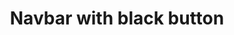 ---
title: Navbar with black button
category: Application
paid: true
isActive: true
ltr: {"preview":"function App() {\n  const [state, setState] = React.useState(false);\n\n  // Replace javascript:void(0) paths with your paths\n  const navigation = [{\n    title: \"Features\",\n    path: \"javascript:void(0)\"\n  }, {\n    title: \"Integrations\",\n    path: \"javascript:void(0)\"\n  }, {\n    title: \"Customers\",\n    path: \"javascript:void(0)\"\n  }, {\n    title: \"Pricing\",\n    path: \"javascript:void(0)\"\n  }];\n  React.useEffect(() => {\n    document.onclick = e => {\n      const target = e.target;\n      if (!target.closest(\".menu-btn\")) setState(false);\n    };\n  }, []);\n  return /*#__PURE__*/React.createElement(\"nav\", {\n    className: `bg-white pb-5 md:text-sm ${state ? \"shadow-lg rounded-xl border mx-2 mt-2 md:shadow-none md:border-none md:mx-2 md:mt-0\" : \"\"}`\n  }, /*#__PURE__*/React.createElement(\"div\", {\n    className: \"gap-x-14 items-center max-w-screen-xl mx-auto px-4 md:flex md:px-8\"\n  }, /*#__PURE__*/React.createElement(\"div\", {\n    className: \"flex items-center justify-between py-5 md:block\"\n  }, /*#__PURE__*/React.createElement(\"a\", {\n    href: \"javascript:void(0)\"\n  }, /*#__PURE__*/React.createElement(\"img\", {\n    src: \"https://www.floatui.com/logo.svg\",\n    width: 120,\n    height: 50,\n    alt: \"Float UI logo\"\n  })), /*#__PURE__*/React.createElement(\"div\", {\n    className: \"md:hidden\"\n  }, /*#__PURE__*/React.createElement(\"button\", {\n    className: \"menu-btn text-gray-500 hover:text-gray-800\",\n    onClick: () => setState(!state)\n  }, state ? /*#__PURE__*/React.createElement(\"svg\", {\n    xmlns: \"http://www.w3.org/2000/svg\",\n    className: \"h-6 w-6\",\n    viewBox: \"0 0 20 20\",\n    fill: \"currentColor\"\n  }, /*#__PURE__*/React.createElement(\"path\", {\n    fillRule: \"evenodd\",\n    d: \"M4.293 4.293a1 1 0 011.414 0L10 8.586l4.293-4.293a1 1 0 111.414 1.414L11.414 10l4.293 4.293a1 1 0 01-1.414 1.414L10 11.414l-4.293 4.293a1 1 0 01-1.414-1.414L8.586 10 4.293 5.707a1 1 0 010-1.414z\",\n    clipRule: \"evenodd\"\n  })) : /*#__PURE__*/React.createElement(\"svg\", {\n    xmlns: \"http://www.w3.org/2000/svg\",\n    fill: \"none\",\n    viewBox: \"0 0 24 24\",\n    strokeWidth: 1.5,\n    stroke: \"currentColor\",\n    className: \"w-6 h-6\"\n  }, /*#__PURE__*/React.createElement(\"path\", {\n    strokeLinecap: \"round\",\n    strokeLinejoin: \"round\",\n    d: \"M3.75 6.75h16.5M3.75 12h16.5m-16.5 5.25h16.5\"\n  }))))), /*#__PURE__*/React.createElement(\"div\", {\n    className: `flex-1 items-center mt-8 md:mt-0 md:flex ${state ? 'block' : 'hidden'} `\n  }, /*#__PURE__*/React.createElement(\"ul\", {\n    className: \"justify-center items-center space-y-6 md:flex md:space-x-6 md:space-y-0\"\n  }, navigation.map((item, idx) => {\n    return /*#__PURE__*/React.createElement(\"li\", {\n      key: idx,\n      className: \"text-gray-700 hover:text-gray-900\"\n    }, /*#__PURE__*/React.createElement(\"a\", {\n      href: item.path,\n      className: \"block\"\n    }, item.title));\n  })), /*#__PURE__*/React.createElement(\"div\", {\n    className: \"flex-1 gap-x-6 items-center justify-end mt-6 space-y-6 md:flex md:space-y-0 md:mt-0\"\n  }, /*#__PURE__*/React.createElement(\"a\", {\n    href: \"javascript:void(0)\",\n    className: \"block text-gray-700 hover:text-gray-900\"\n  }, \"Log in\"), /*#__PURE__*/React.createElement(\"a\", {\n    href: \"javascript:void(0)\",\n    className: \"flex items-center justify-center gap-x-1 py-2 px-4 text-white font-medium bg-gray-800 hover:bg-gray-700 active:bg-gray-900 rounded-full md:inline-flex\"\n  }, \"Sign in\", /*#__PURE__*/React.createElement(\"svg\", {\n    xmlns: \"http://www.w3.org/2000/svg\",\n    viewBox: \"0 0 20 20\",\n    fill: \"currentColor\",\n    className: \"w-5 h-5\"\n  }, /*#__PURE__*/React.createElement(\"path\", {\n    fillRule: \"evenodd\",\n    d: \"M7.21 14.77a.75.75 0 01.02-1.06L11.168 10 7.23 6.29a.75.75 0 111.04-1.08l4.5 4.25a.75.75 0 010 1.08l-4.5 4.25a.75.75 0 01-1.06-.02z\",\n    clipRule: \"evenodd\"\n  })))))));\n}","vue":{"vueCss":[],"vueTail":[]},"react":{"jsxTail":[{"code":"import { useEffect, useState } from 'react'\n\nexport default () => {\n\n    const [state, setState] = useState(false)\n\n    // Replace javascript:void(0) paths with your paths\n    const navigation = [\n        { title: \"Features\", path: \"javascript:void(0)\" },\n        { title: \"Integrations\", path: \"javascript:void(0)\" },\n        { title: \"Customers\", path: \"javascript:void(0)\" },\n        { title: \"Pricing\", path: \"javascript:void(0)\" }\n    ]\n\n    useEffect(() => {\n        document.onclick = (e) => {\n            const target = e.target;\n            if (!target.closest(\".menu-btn\")) setState(false);\n        };\n    }, [])\n\n    return (\n        <nav className={`bg-white pb-5 md:text-sm ${state ? \"shadow-lg rounded-xl border mx-2 mt-2 md:shadow-none md:border-none md:mx-2 md:mt-0\" : \"\"}`}>\n            <div className=\"gap-x-14 items-center max-w-screen-xl mx-auto px-4 md:flex md:px-8\">\n                <div className=\"flex items-center justify-between py-5 md:block\">\n                    <a href=\"javascript:void(0)\">\n                        <img\n                            src=\"https://www.floatui.com/logo.svg\"\n                            width={120}\n                            height={50}\n                            alt=\"Float UI logo\"\n                        />\n                    </a>\n                    <div className=\"md:hidden\">\n                        <button className=\"menu-btn text-gray-500 hover:text-gray-800\"\n                            onClick={() => setState(!state)}\n                        >\n                            {\n                                state ? (\n                                    <svg xmlns=\"http://www.w3.org/2000/svg\" className=\"h-6 w-6\" viewBox=\"0 0 20 20\" fill=\"currentColor\">\n                                        <path fillRule=\"evenodd\" d=\"M4.293 4.293a1 1 0 011.414 0L10 8.586l4.293-4.293a1 1 0 111.414 1.414L11.414 10l4.293 4.293a1 1 0 01-1.414 1.414L10 11.414l-4.293 4.293a1 1 0 01-1.414-1.414L8.586 10 4.293 5.707a1 1 0 010-1.414z\" clipRule=\"evenodd\" />\n                                    </svg>\n                                ) : (\n                                    <svg xmlns=\"http://www.w3.org/2000/svg\" fill=\"none\" viewBox=\"0 0 24 24\" strokeWidth={1.5} stroke=\"currentColor\" className=\"w-6 h-6\">\n                                        <path strokeLinecap=\"round\" strokeLinejoin=\"round\" d=\"M3.75 6.75h16.5M3.75 12h16.5m-16.5 5.25h16.5\" />\n                                    </svg>\n                                )\n                            }\n                        </button>\n                    </div>\n                </div>\n                <div className={`flex-1 items-center mt-8 md:mt-0 md:flex ${state ? 'block' : 'hidden'} `}>\n                    <ul className=\"justify-center items-center space-y-6 md:flex md:space-x-6 md:space-y-0\">\n                        {\n                            navigation.map((item, idx) => {\n                                return (\n                                    <li key={idx} className=\"text-gray-700 hover:text-gray-900\">\n                                        <a href={item.path} className=\"block\">\n                                            {item.title}\n                                        </a>\n                                    </li>\n                                )\n                            })\n                        }\n                    </ul>\n                    <div className=\"flex-1 gap-x-6 items-center justify-end mt-6 space-y-6 md:flex md:space-y-0 md:mt-0\">\n                        <a href=\"javascript:void(0)\" className=\"block text-gray-700 hover:text-gray-900\">\n                            Log in\n                        </a>\n                        <a href=\"javascript:void(0)\" className=\"flex items-center justify-center gap-x-1 py-2 px-4 text-white font-medium bg-gray-800 hover:bg-gray-700 active:bg-gray-900 rounded-full md:inline-flex\">\n                            Sign in\n                            <svg xmlns=\"http://www.w3.org/2000/svg\" viewBox=\"0 0 20 20\" fill=\"currentColor\" className=\"w-5 h-5\">\n                                <path fillRule=\"evenodd\" d=\"M7.21 14.77a.75.75 0 01.02-1.06L11.168 10 7.23 6.29a.75.75 0 111.04-1.08l4.5 4.25a.75.75 0 010 1.08l-4.5 4.25a.75.75 0 01-1.06-.02z\" clipRule=\"evenodd\" />\n                            </svg>\n                        </a>\n                    </div>\n                </div>\n            </div>\n        </nav>\n    )\n}","label":"App.jsx"}],"jsxCss":[]}}
rtl: {"preview":"function App() {\n  const [state, setState] = React.useState(false);\n\n  // Replace javascript:void(0) paths with your paths\n  const navigation = [{\n    title: \"المميزات\",\n    path: \"javascript:void(0)\"\n  }, {\n    title: \"التكاملات\",\n    path: \"javascript:void(0)\"\n  }, {\n    title: \"العملاء\",\n    path: \"javascript:void(0)\"\n  }, {\n    title: \"التسعير\",\n    path: \"javascript:void(0)\"\n  }];\n  React.useEffect(() => {\n    document.onclick = e => {\n      const target = e.target;\n      if (!target.closest(\".menu-btn\")) setState(false);\n    };\n  }, []);\n  return /*#__PURE__*/React.createElement(\"nav\", {\n    className: `bg-white pb-5 md:text-sm ${state ? \"shadow-lg rounded-xl border mx-2 mt-2 md:shadow-none md:border-none md:mx-2 md:mt-0\" : \"\"}`\n  }, /*#__PURE__*/React.createElement(\"div\", {\n    className: \"gap-x-14 items-center max-w-screen-xl mx-auto px-4 md:flex md:px-8\"\n  }, /*#__PURE__*/React.createElement(\"div\", {\n    className: \"flex items-center justify-between py-5 md:block\"\n  }, /*#__PURE__*/React.createElement(\"a\", {\n    href: \"javascript:void(0)\"\n  }, /*#__PURE__*/React.createElement(\"img\", {\n    src: \"https://www.floatui.com/logo.svg\",\n    width: 120,\n    height: 50,\n    alt: \"Float UI logo\"\n  })), /*#__PURE__*/React.createElement(\"div\", {\n    className: \"md:hidden\"\n  }, /*#__PURE__*/React.createElement(\"button\", {\n    className: \"menu-btn text-gray-500 hover:text-gray-800\",\n    onClick: () => setState(!state)\n  }, state ? /*#__PURE__*/React.createElement(\"svg\", {\n    xmlns: \"http://www.w3.org/2000/svg\",\n    className: \"h-6 w-6\",\n    viewBox: \"0 0 20 20\",\n    fill: \"currentColor\"\n  }, /*#__PURE__*/React.createElement(\"path\", {\n    fillRule: \"evenodd\",\n    d: \"M4.293 4.293a1 1 0 011.414 0L10 8.586l4.293-4.293a1 1 0 111.414 1.414L11.414 10l4.293 4.293a1 1 0 01-1.414 1.414L10 11.414l-4.293 4.293a1 1 0 01-1.414-1.414L8.586 10 4.293 5.707a1 1 0 010-1.414z\",\n    clipRule: \"evenodd\"\n  })) : /*#__PURE__*/React.createElement(\"svg\", {\n    xmlns: \"http://www.w3.org/2000/svg\",\n    fill: \"none\",\n    viewBox: \"0 0 24 24\",\n    strokeWidth: 1.5,\n    stroke: \"currentColor\",\n    className: \"w-6 h-6\"\n  }, /*#__PURE__*/React.createElement(\"path\", {\n    strokeLinecap: \"round\",\n    strokeLinejoin: \"round\",\n    d: \"M3.75 6.75h16.5M3.75 12h16.5m-16.5 5.25h16.5\"\n  }))))), /*#__PURE__*/React.createElement(\"div\", {\n    className: `flex-1 items-center mt-8 md:mt-0 md:flex ${state ? 'block' : 'hidden'} `\n  }, /*#__PURE__*/React.createElement(\"ul\", {\n    className: \"justify-center items-center space-y-6 md:flex md:space-x-6 md:space-x-reverse md:space-y-0\"\n  }, navigation.map((item, idx) => {\n    return /*#__PURE__*/React.createElement(\"li\", {\n      key: idx,\n      className: \"text-gray-700 hover:text-gray-900\"\n    }, /*#__PURE__*/React.createElement(\"a\", {\n      href: item.path,\n      className: \"block\"\n    }, item.title));\n  })), /*#__PURE__*/React.createElement(\"div\", {\n    className: \"flex-1 gap-x-6 items-center justify-end mt-6 space-y-6 md:flex md:space-y-0 md:mt-0\"\n  }, /*#__PURE__*/React.createElement(\"a\", {\n    href: \"javascript:void(0)\",\n    className: \"block text-gray-700 hover:text-gray-900\"\n  }, \"\\u062A\\u0633\\u062C\\u064A\\u0644 \\u062F\\u062E\\u0648\\u0644\"), /*#__PURE__*/React.createElement(\"a\", {\n    href: \"javascript:void(0)\",\n    className: \"flex items-center justify-center gap-x-1 py-2 px-4 text-white font-medium bg-gray-800 hover:bg-gray-700 active:bg-gray-900 rounded-full md:inline-flex\"\n  }, \"\\u062A\\u0633\\u062C\\u064A\\u0644\", /*#__PURE__*/React.createElement(\"svg\", {\n    xmlns: \"http://www.w3.org/2000/svg\",\n    viewBox: \"0 0 20 20\",\n    fill: \"currentColor\",\n    className: \"w-5 h-5\"\n  }, /*#__PURE__*/React.createElement(\"path\", {\n    fillRule: \"evenodd\",\n    d: \"M12.79 5.23a.75.75 0 01-.02 1.06L8.832 10l3.938 3.71a.75.75 0 11-1.04 1.08l-4.5-4.25a.75.75 0 010-1.08l4.5-4.25a.75.75 0 011.06.02z\",\n    clipRule: \"evenodd\"\n  })))))));\n}","react":{"jsxCss":[],"jsxTail":[{"code":"import { useEffect, useState } from 'react'\n\nexport default () => {\n\n    const [state, setState] = useState(false)\n\n    // Replace javascript:void(0) paths with your paths\n    const navigation = [\n        { title: \"المميزات\", path: \"javascript:void(0)\" },\n        { title: \"التكاملات\", path: \"javascript:void(0)\" },\n        { title: \"العملاء\", path: \"javascript:void(0)\" },\n        { title: \"التسعير\", path: \"javascript:void(0)\" }\n    ]\n\n    useEffect(() => {\n        document.onclick = (e) => {\n            const target = e.target;\n            if (!target.closest(\".menu-btn\")) setState(false);\n        };\n    }, [])\n\n    return (\n        <nav className={`bg-white pb-5 md:text-sm ${state ? \"shadow-lg rounded-xl border mx-2 mt-2 md:shadow-none md:border-none md:mx-2 md:mt-0\" : \"\"}`}>\n            <div className=\"gap-x-14 items-center max-w-screen-xl mx-auto px-4 md:flex md:px-8\">\n                <div className=\"flex items-center justify-between py-5 md:block\">\n                    <a href=\"javascript:void(0)\">\n                        <img\n                            src=\"https://www.floatui.com/logo.svg\"\n                            width={120}\n                            height={50}\n                            alt=\"Float UI logo\"\n                        />\n                    </a>\n                    <div className=\"md:hidden\">\n                        <button className=\"menu-btn text-gray-500 hover:text-gray-800\"\n                            onClick={() => setState(!state)}\n                        >\n                            {\n                                state ? (\n                                    <svg xmlns=\"http://www.w3.org/2000/svg\" className=\"h-6 w-6\" viewBox=\"0 0 20 20\" fill=\"currentColor\">\n                                        <path fillRule=\"evenodd\" d=\"M4.293 4.293a1 1 0 011.414 0L10 8.586l4.293-4.293a1 1 0 111.414 1.414L11.414 10l4.293 4.293a1 1 0 01-1.414 1.414L10 11.414l-4.293 4.293a1 1 0 01-1.414-1.414L8.586 10 4.293 5.707a1 1 0 010-1.414z\" clipRule=\"evenodd\" />\n                                    </svg>\n                                ) : (\n                                    <svg xmlns=\"http://www.w3.org/2000/svg\" fill=\"none\" viewBox=\"0 0 24 24\" strokeWidth={1.5} stroke=\"currentColor\" className=\"w-6 h-6\">\n                                        <path strokeLinecap=\"round\" strokeLinejoin=\"round\" d=\"M3.75 6.75h16.5M3.75 12h16.5m-16.5 5.25h16.5\" />\n                                    </svg>\n                                )\n                            }\n                        </button>\n                    </div>\n                </div>\n                <div className={`flex-1 items-center mt-8 md:mt-0 md:flex ${state ? 'block' : 'hidden'} `}>\n                    <ul className=\"justify-center items-center space-y-6 md:flex md:space-x-6 md:space-x-reverse md:space-y-0\">\n                        {\n                            navigation.map((item, idx) => {\n                                return (\n                                    <li key={idx} className=\"text-gray-700 hover:text-gray-900\">\n                                        <a href={item.path} className=\"block\">\n                                            {item.title}\n                                        </a>\n                                    </li>\n                                )\n                            })\n                        }\n                    </ul>\n                    <div className=\"flex-1 gap-x-6 items-center justify-end mt-6 space-y-6 md:flex md:space-y-0 md:mt-0\">\n                        <a href=\"javascript:void(0)\" className=\"block text-gray-700 hover:text-gray-900\">\n                            تسجيل دخول\n                        </a>\n                        <a href=\"javascript:void(0)\" className=\"flex items-center justify-center gap-x-1 py-2 px-4 text-white font-medium bg-gray-800 hover:bg-gray-700 active:bg-gray-900 rounded-full md:inline-flex\">\n                            تسجيل\n                            <svg xmlns=\"http://www.w3.org/2000/svg\" viewBox=\"0 0 20 20\" fill=\"currentColor\" className=\"w-5 h-5\">\n                                <path fillRule=\"evenodd\" d=\"M12.79 5.23a.75.75 0 01-.02 1.06L8.832 10l3.938 3.71a.75.75 0 11-1.04 1.08l-4.5-4.25a.75.75 0 010-1.08l4.5-4.25a.75.75 0 011.06.02z\" clipRule=\"evenodd\" />\n                            </svg>\n                        </a>\n                    </div>\n                </div>\n            </div>\n        </nav>\n    )\n}","label":"App.jsx"}]},"vue":{"vueTail":[],"vueCss":[]}}
slug: /navbars
id: 92c5c5a2-3eb0-4e2a-a44c-38e9a45102dd
created_at: 1668383283523
---